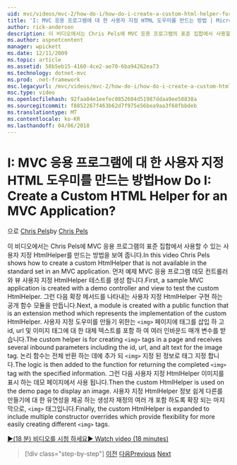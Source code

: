 ```yaml
---
uid: mvc/videos/mvc-2/how-do-i/how-do-i-create-a-custom-html-helper-for-an-mvc-application
title: 'I: MVC 응용 프로그램에 대 한 사용자 지정 HTML 도우미를 만드는 방법 | Microsoft 문서'
author: rick-anderson
description: 이 비디오에서는 Chris Pels에 MVC 응용 프로그램의 표준 집합에서 사용할 수 있는 사용자 지정 HtmlHelper를 만드는 방법을 보여 줍니다. 첫 번째 샘플 MVC 응용 프로그램...
ms.author: aspnetcontent
manager: wpickett
ms.date: 12/11/2009
ms.topic: article
ms.assetid: 58b5eb15-4160-4ce2-ae70-6ba94262ea73
ms.technology: dotnet-mvc
ms.prod: .net-framework
msc.legacyurl: /mvc/videos/mvc-2/how-do-i/how-do-i-create-a-custom-html-helper-for-an-mvc-application
msc.type: video
ms.openlocfilehash: 92faa04e1eefec0852604d51987ddaa9ee58838a
ms.sourcegitcommit: f8852267f463b62d7f975e56bea9aa3f68fbbdeb
ms.translationtype: MT
ms.contentlocale: ko-KR
ms.lasthandoff: 04/06/2018
---
```

<a name="how-do-i-create-a-custom-html-helper-for-an-mvc-application"></a><span data-ttu-id="c8853-105">I: MVC 응용 프로그램에 대 한 사용자 지정 HTML 도우미를 만드는 방법</span><span class="sxs-lookup"><span data-stu-id="c8853-105">How Do I: Create a Custom HTML Helper for an MVC Application?</span></span>
====================
<span data-ttu-id="c8853-106">으로 [Chris Pels](https://twitter.com/chrispels)</span><span class="sxs-lookup"><span data-stu-id="c8853-106">by [Chris Pels](https://twitter.com/chrispels)</span></span>

<span data-ttu-id="c8853-107">이 비디오에서는 Chris Pels에 MVC 응용 프로그램의 표준 집합에서 사용할 수 있는 사용자 지정 HtmlHelper를 만드는 방법을 보여 줍니다.</span><span class="sxs-lookup"><span data-stu-id="c8853-107">In this video Chris Pels shows how to create a custom HtmlHelper that is not available in the standard set in an MVC application.</span></span> <span data-ttu-id="c8853-108">먼저 예제 MVC 응용 프로그램 데모 컨트롤러와 뷰 사용자 지정 HtmlHelper 테스트를 생성 합니다.</span><span class="sxs-lookup"><span data-stu-id="c8853-108">First, a sample MVC application is created with a demo controller and view to test the custom HtmlHelper.</span></span> <span data-ttu-id="c8853-109">그런 다음 확장 메서드를 나타내는 사용자 지정 HtmlHelper 구현 하는 공개 함수 모듈을 만듭니다.</span><span class="sxs-lookup"><span data-stu-id="c8853-109">Next, a module is created with a public function that is an extension method which represents the implementation of the custom HtmlHelper.</span></span> <span data-ttu-id="c8853-110">사용자 지정 도우미를 만들기 위한는 `<img>` 페이지에 태그를 삽입 하 고 id, url 및 이미지 태그에 대 한 대체 텍스트를 포함 하 여 여러 인바운드 매개 변수를 받습니다.</span><span class="sxs-lookup"><span data-stu-id="c8853-110">The custom helper is for creating `<img>` tags in a page and receives several inbound parameters including the id, url, and alt text for the image tag.</span></span> <span data-ttu-id="c8853-111">논리 함수는 전체 반환 하는 데에 추가 되 `<img>` 지정 된 정보로 태그 지정 합니다.</span><span class="sxs-lookup"><span data-stu-id="c8853-111">The logic is then added to the function for returning the completed `<img>` tag with the specified information.</span></span> <span data-ttu-id="c8853-112">그런 다음 사용자 지정 HtmlHelper 이미지를 표시 하는 데모 페이지에서 사용 됩니다.</span><span class="sxs-lookup"><span data-stu-id="c8853-112">Then the custom HtmlHelper is used on the demo page to display an image.</span></span> <span data-ttu-id="c8853-113">사용자 지정 HtmlHelper 정보 쉽게 다른를 만들기에 대 한 유연성을 제공 하는 생성자 재정의 여러 개 포함 하도록 확장 되는 마지막으로, `<img>` 태그입니다.</span><span class="sxs-lookup"><span data-stu-id="c8853-113">Finally, the custom HtmlHelper is expanded to include multiple constructor overrides which provide flexibility for more easily creating different `<img>` tags.</span></span>

[<span data-ttu-id="c8853-114">&#9654;(18 분) 비디오를 시청 하세요</span><span class="sxs-lookup"><span data-stu-id="c8853-114">&#9654; Watch video (18 minutes)</span></span>](https://channel9.msdn.com/Blogs/ASP-NET-Site-Videos/how-do-i-create-a-custom-html-helper-for-an-mvc-application)

> [!div class="step-by-step"]
> <span data-ttu-id="c8853-115">[이전](how-do-i-implement-view-models-to-manage-data-for-aspnet-mvc-views.md)
> [다음](how-do-i-work-with-model-binders-in-an-mvc-application.md)</span><span class="sxs-lookup"><span data-stu-id="c8853-115">[Previous](how-do-i-implement-view-models-to-manage-data-for-aspnet-mvc-views.md)
[Next](how-do-i-work-with-model-binders-in-an-mvc-application.md)</span></span>
